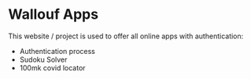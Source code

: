 # Wallouf Apps

This website / project is used to offer all online apps with authentication:
* Authentication process
* Sudoku Solver
* 100mk covid locator


